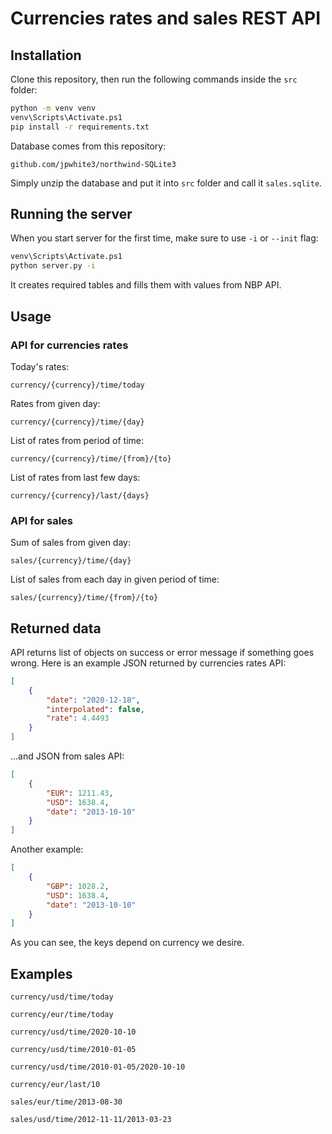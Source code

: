 # Currencies rates and sales REST API

## Installation

Clone this repository, then run the following commands inside the `src` folder:
```bash
python -m venv venv
venv\Scripts\Activate.ps1
pip install -r requirements.txt
```

Database comes from this repository:

`github.com/jpwhite3/northwind-SQLite3`

Simply unzip the database and put it into `src` folder and call it `sales.sqlite`.

## Running the server

When you start server for the first time, make sure to use `-i` or `--init` flag:
```bash
venv\Scripts\Activate.ps1
python server.py -i
```
It creates required tables and fills them with values from NBP API.

## Usage

### API for currencies rates
Today's rates:
```
currency/{currency}/time/today
```
Rates from given day:
```
currency/{currency}/time/{day}
```
List of rates from period of time:
```
currency/{currency}/time/{from}/{to}
```
List of rates from last few days:
```
currency/{currency}/last/{days}
```

### API for sales

Sum of sales from given day:
```
sales/{currency}/time/{day}
```
List of sales from each day in given period of time:
```
sales/{currency}/time/{from}/{to}
```

## Returned data

API returns list of objects on success or error message if something goes wrong. Here is an example JSON returned by currencies rates API:
```json
[
    {
        "date": "2020-12-18",
        "interpolated": false,
        "rate": 4.4493
    }
]
```
...and JSON from sales API:
```json
[
    {
        "EUR": 1211.43,
        "USD": 1638.4,
        "date": "2013-10-10"
    }
]
```
Another example:
```json
[
    {
        "GBP": 1028.2,
        "USD": 1638.4,
        "date": "2013-10-10"
    }
]
```
As you can see, the keys depend on currency we desire.

## Examples
```
currency/usd/time/today
```

```
currency/eur/time/today
```

```
currency/usd/time/2020-10-10
```

```
currency/usd/time/2010-01-05
```

```
currency/usd/time/2010-01-05/2020-10-10
```

```
currency/eur/last/10
```

```
sales/eur/time/2013-08-30
```

```
sales/usd/time/2012-11-11/2013-03-23
```
